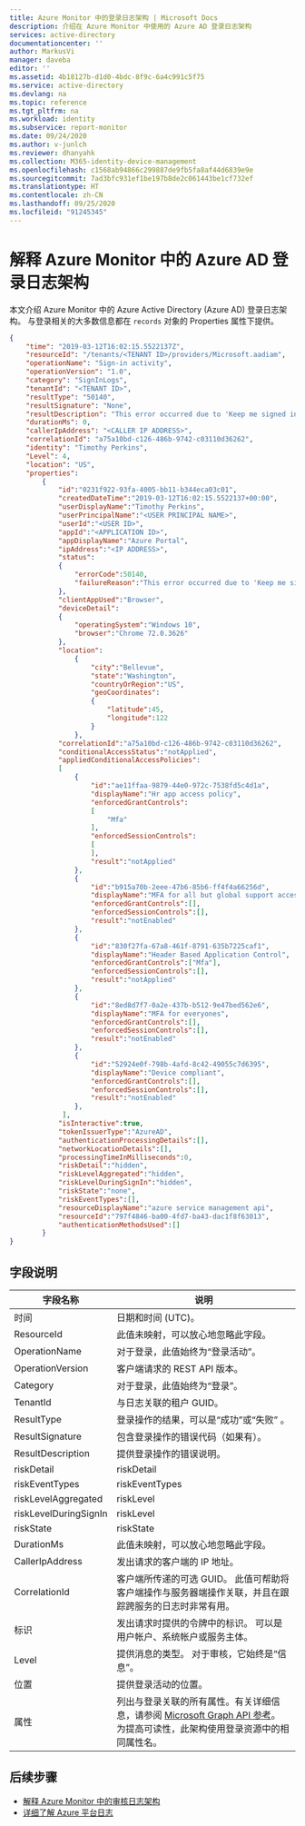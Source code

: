 ```yaml
---
title: Azure Monitor 中的登录日志架构 | Microsoft Docs
description: 介绍在 Azure Monitor 中使用的 Azure AD 登录日志架构
services: active-directory
documentationcenter: ''
author: MarkusVi
manager: daveba
editor: ''
ms.assetid: 4b18127b-d1d0-4bdc-8f9c-6a4c991c5f75
ms.service: active-directory
ms.devlang: na
ms.topic: reference
ms.tgt_pltfrm: na
ms.workload: identity
ms.subservice: report-monitor
ms.date: 09/24/2020
ms.author: v-junlch
ms.reviewer: dhanyahk
ms.collection: M365-identity-device-management
ms.openlocfilehash: c1568ab94866c299887de9fb5fa8af44d6839e9e
ms.sourcegitcommit: 7ad3bfc931ef1be197b8de2c061443be1cf732ef
ms.translationtype: HT
ms.contentlocale: zh-CN
ms.lasthandoff: 09/25/2020
ms.locfileid: "91245345"
---
```

# <a name="interpret-the-azure-ad-sign-in-logs-schema-in-azure-monitor"></a>解释 Azure Monitor 中的 Azure AD 登录日志架构

本文介绍 Azure Monitor 中的 Azure Active Directory (Azure AD) 登录日志架构。 与登录相关的大多数信息都在 `records` 对象的 Properties 属性下提供。


```json
{ 
    "time": "2019-03-12T16:02:15.5522137Z", 
    "resourceId": "/tenants/<TENANT ID>/providers/Microsoft.aadiam",
    "operationName": "Sign-in activity", 
    "operationVersion": "1.0", 
    "category": "SignInLogs", 
    "tenantId": "<TENANT ID>", 
    "resultType": "50140", 
    "resultSignature": "None", 
    "resultDescription": "This error occurred due to 'Keep me signed in' interrupt when the user was signing-in.", 
    "durationMs": 0, 
    "callerIpAddress": "<CALLER IP ADDRESS>", 
    "correlationId": "a75a10bd-c126-486b-9742-c03110d36262", 
    "identity": "Timothy Perkins", 
    "Level": 4, 
    "location": "US", 
    "properties": 
        {
            "id":"0231f922-93fa-4005-bb11-b344eca03c01",
            "createdDateTime":"2019-03-12T16:02:15.5522137+00:00",
            "userDisplayName":"Timothy Perkins",
            "userPrincipalName":"<USER PRINCIPAL NAME>",
            "userId":"<USER ID>",
            "appId":"<APPLICATION ID>",
            "appDisplayName":"Azure Portal",
            "ipAddress":"<IP ADDRESS>",
            "status":
            {
                "errorCode":50140,
                "failureReason":"This error occurred due to 'Keep me signed in' interrupt when the user was signing-in."
            },
            "clientAppUsed":"Browser",
            "deviceDetail":
            {
                "operatingSystem":"Windows 10",
                "browser":"Chrome 72.0.3626"
            },
            "location":
                {
                    "city":"Bellevue",
                    "state":"Washington",
                    "countryOrRegion":"US",
                    "geoCoordinates":
                    {
                        "latitude":45,
                        "longitude":122
                    }
                },
            "correlationId":"a75a10bd-c126-486b-9742-c03110d36262",
            "conditionalAccessStatus":"notApplied",
            "appliedConditionalAccessPolicies":
            [
                {
                    "id":"ae11ffaa-9879-44e0-972c-7538fd5c4d1a",
                    "displayName":"Hr app access policy",
                    "enforcedGrantControls":
                    [
                        "Mfa"
                    ],
                    "enforcedSessionControls":
                    [
                    ],
                    "result":"notApplied"
                },
                {
                    "id":"b915a70b-2eee-47b6-85b6-ff4f4a66256d",
                    "displayName":"MFA for all but global support access",
                    "enforcedGrantControls":[],
                    "enforcedSessionControls":[],
                    "result":"notEnabled"
                },
                {
                    "id":"830f27fa-67a8-461f-8791-635b7225caf1",
                    "displayName":"Header Based Application Control",
                    "enforcedGrantControls":["Mfa"],
                    "enforcedSessionControls":[],
                    "result":"notApplied"
                },
                {
                    "id":"8ed8d7f7-0a2e-437b-b512-9e47bed562e6",
                    "displayName":"MFA for everyones",
                    "enforcedGrantControls":[],
                    "enforcedSessionControls":[],
                    "result":"notEnabled"
                },
                {
                    "id":"52924e0f-798b-4afd-8c42-49055c7d6395",
                    "displayName":"Device compliant",
                    "enforcedGrantControls":[],
                    "enforcedSessionControls":[],
                    "result":"notEnabled"
                },
             ],
            "isInteractive":true,
            "tokenIssuerType":"AzureAD",
            "authenticationProcessingDetails":[],
            "networkLocationDetails":[],
            "processingTimeInMilliseconds":0,
            "riskDetail":"hidden",
            "riskLevelAggregated":"hidden",
            "riskLevelDuringSignIn":"hidden",
            "riskState":"none",
            "riskEventTypes":[],
            "resourceDisplayName":"azure service management api",
            "resourceId":"797f4846-ba00-4fd7-ba43-dac1f8f63013",
            "authenticationMethodsUsed":[]
        }
}
```


## <a name="field-descriptions"></a>字段说明

| 字段名称 | 说明 |
|------------|-------------|
| 时间 | 日期和时间 (UTC)。 |
| ResourceId | 此值未映射，可以放心地忽略此字段。  |
| OperationName | 对于登录，此值始终为“登录活动”。 |
| OperationVersion | 客户端请求的 REST API 版本。 |
| Category | 对于登录，此值始终为“登录”。 | 
| TenantId | 与日志关联的租户 GUID。 |
| ResultType | 登录操作的结果，可以是“成功”或“失败” 。 | 
| ResultSignature | 包含登录操作的错误代码（如果有）。 |
| ResultDescription | 提供登录操作的错误说明。 |
| riskDetail | riskDetail | 提供特定风险用户、风险登录或风险检测状态背后的“原因”。 可能的值有：`none`、`adminGeneratedTemporaryPassword`、`userPerformedSecuredPasswordChange`、`userPerformedSecuredPasswordReset`、`adminConfirmedSigninSafe`、`aiConfirmedSigninSafe`、`userPassedMFADrivenByRiskBasedPolicy`、`adminDismissedAllRiskForUser`、`adminConfirmedSigninCompromised`、`unknownFutureValue`。 值 `none` 表示到目前为止尚未对用户或登录执行任何操作。 <br>**注意：** 此属性的详细信息需要 Azure AD Premium P2 许可证。 其他许可证返回值 `hidden`。 |
| riskEventTypes | riskEventTypes | 与登录相关的风险检测类型。 可能的值有：`unlikelyTravel`、`anonymizedIPAddress`、`maliciousIPAddress`、`unfamiliarFeatures`、`malwareInfectedIPAddress`、`suspiciousIPAddress`、`leakedCredentials`、`investigationsThreatIntelligence`、`generic` 和 `unknownFutureValue`。 |
| riskLevelAggregated | riskLevel | 聚合风险级别。 可能的值有：`none`、`low`、`medium`、`high`、`hidden` 和 `unknownFutureValue`。 值 `hidden` 表示用户或登录未启用 Azure AD 标识保护。 **注意：** 此属性的详细信息仅适用于 Azure AD Premium P2 客户。 所有其他客户将返回 `hidden`。 |
| riskLevelDuringSignIn | riskLevel | 登录过程中的风险级别。 可能的值有：`none`、`low`、`medium`、`high`、`hidden` 和 `unknownFutureValue`。 值 `hidden` 表示用户或登录未启用 Azure AD 标识保护。 **注意：** 此属性的详细信息仅适用于 Azure AD Premium P2 客户。 所有其他客户将返回 `hidden`。 |
| riskState | riskState | 风险用户、风险登录或风险检测的报告状态。 可能的值有：`none`、`confirmedSafe`、`remediated`、`dismissed`、`atRisk`、`confirmedCompromised`、`unknownFutureValue`。 |
| DurationMs |  此值未映射，可以放心地忽略此字段。 |
| CallerIpAddress | 发出请求的客户端的 IP 地址。 | 
| CorrelationId | 客户端所传递的可选 GUID。 此值可帮助将客户端操作与服务器端操作关联，并且在跟踪跨服务的日志时非常有用。 |
| 标识 | 发出请求时提供的令牌中的标识。 可以是用户帐户、系统帐户或服务主体。 |
| Level | 提供消息的类型。 对于审核，它始终是“信息”。 |
| 位置 | 提供登录活动的位置。 |
| 属性 | 列出与登录关联的所有属性。有关详细信息，请参阅 [Microsoft Graph API 参考](https://docs.microsoft.com/graph/api/resources/signin?view=graph-rest-beta)。 为提高可读性，此架构使用登录资源中的相同属性名。

## <a name="next-steps"></a>后续步骤

* [解释 Azure Monitor 中的审核日志架构](reference-azure-monitor-audit-log-schema.md)
* [详细了解 Azure 平台日志](../../azure-monitor/platform/platform-logs-overview.md)

